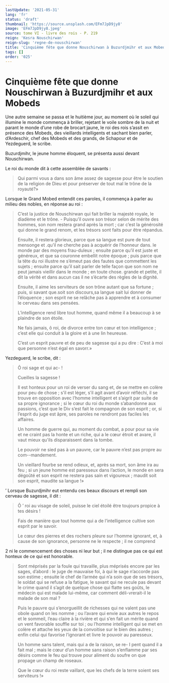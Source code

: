 ```yaml
---
lastUpdate: '2021-05-31'
lang: 'fr'
status: 'draft'
thumbnail: 'https://source.unsplash.com/EFm7JpD9jy8'
image: 'EFm7JpD9jy8.jpeg'
source: tome VI - livre des rois - P. 219
reign: 'Kesra Nouschirwan'
reign-slug: 'regne-de-nouschirwan'
title: 'Cinquième fête que donne Nouschirwan à Buzurdjmihr et aux Mobeds | Le Livre des Rois | Shâhnâmeh'
tags: []
order: '025'
---
```


<!-- LTeX: language=fr -->

# Cinquième fête que donne Nouschirwan à Buzurdjmihr et aux Mobeds

Une autre semaine se passa et le huitième jour, au moment où le soleil qui illumine le monde commença à briller, rejetant le voile sombre de la nuit et parant le monde d’une robe de brocart jaune, le roi des rois s’assit en présence des Mobeds, des vieillards intelligents et sachant bien parler, d’Ardeschir, chef des Mobeds et des grands, de Schapour et de Yezdeguerd, le scribe.

Buzurdjmihr, le jeune homme éloquent, se présenta aussi devant Nouschirwan.

Le roi du monde dit à cette assemblée de savants :

> Qui parmi vous a dans son âme assez de sagesse pour être le soutien de la religion de Dieu et pour préserver de tout mal le trône de la royauté?»

Lorsque le Grand Mobed entendit ces paroles, il commença à parler au milieu des nobles, en réponse au roi :

> C’est la justice de Nouschirwan qui fait briller la majesté royale, le diadème et le trône. - Puisqu’il ouvre son trésor selon de mérite des hommes, son nom restera grand après la mort ; car c’est la générosité qui donne le grand renom, et les trésors sont faits pour être répandus.
>
> Ensuite, il restera glorieux, parce que sa langue est pure de tout mensonge et .qu’il ne cherche pas à acquérir de l’honneur dans. le monde par des moyens frau-duleux ; ensuite parce qu’il est juste et généreux, et que sa couronne embellit notre époque ; puis parce que la tête du roi illustre ne s’émeut pas des fautes que commettent les sujets ; ensuite parce qu’il sait parler de telle façon que son nom ne peut jamais vieillir dans le monde ; en toute chose. grande et petite, il dit la vérité et dans aucun cas il ne s’écarte des règles de la dignité.
>
> Ensuite, il aime les serviteurs de son trône autant que sa fortune ; puis, si savant que.soit son discours,sa langue sait lui donner de l’éloquence ; son esprit ne se relâche pas à apprendre et à consumer le cerveau dans ses pensées.
>
> L’intelligence rend libre tout homme, quand même il a beaucoup à se plaindre de son étoile.
>
> Ne fais jamais, ô roi, de divorce entre ton cœur et ton intelligence ; c’est elle qui conduit à la gloire et à une lin heureuse.
>
> C’est un esprit pauvre et de peu de sagesse qui a pu dire : C’est à moi que personne n’est égal en savorr.»

Yezdeguerd, le scribe, dit :

> Ô roi sage et qui ac- !
>
> Cueilles la sagesse !
>
> Il est honteux pour un roi de verser du sang et, de se mettre en colère pour peu de chose ; s’il est léger, s’il agit avant d’avoir réfléchi, il se trouve en opposition avec l’homme intelligent et s’aigrit par suite de sa propre ignorance ; si le cœur du roi du monde s’abandonne aux passions, c’est que le Div s’est fait le compagnon de son esprit ; or, si l’esprit du juge est âpre, ses paroles ne rendront pas faciles les affaires.
>
> Un homme de guerre qui, au moment du combat, a pour pour sa vie et ne craint pas la honte et un riche, qui a le cœur étroit et avare, il vaut mieux qu’ils disparaissent dans la tombe.
>
> Le pouvoir ne sied pas à un pauvre, car le pauvre n’est pas propre au com--mandement.
>
> Un vieillard fourbe se rend odieux, et, après sa mort, son âme ira au feu ; si un jeune homme est paresseux dans l’action, le monde en sera dégoûté et son esprit ne restera pas sain et vigoureux ; maudit soit son esprit, maudite sa langue !»

’
Lorsque Buzurdjmihr eut entendu ces beaux discours et rempli son cerveau de sagesse, il dit :

> Ô ’ roi au visage de soleil, puisse le ciel étoilé être toujours propice à tes désirs !
>
> Fais de manière que tout homme qui a de l’intelligence cultive son esprit par le savoir.
>
> Le cœur des pierres et des rochers pleure sur l’homme ignorant, et, à cause de son ignorance, personne ne le respecte ; il ne comprend
>
> 
2
ni le commencement des choses ni leur but ; il ne distingue pas ce qui est honteux de ce qui est honorable.
>
> Sont méprisés par la foule qui travaille, plus méprisés encore par les sages, d’abord : le juge de mauvaise foi, à qui le sage n’accorde pas son estime ; ensuite le chef de l’armée qui n’a soin que de ses trésors, le soldat qui se refuse a la fatigue, le savant qui ne recule pas devant le crime quand il s’agit de quelque chose qui flatte ses goûts, le médecin qui est malade lui-même, car comment déli-vrerait-il le malade de son mal ?
>
> Puis le pauvre qui s’enorgueillit de richesses qui ne valent pas une obole quand on les nomme ; ou l’avare qui envie aux autres le repos et le sommeil, l’eau claire à la rivière et qui s’en fait un mérite quand un vent favorable souffle sur toi ; ou l’homme intelligent qui se met en colère et attache les yeux de la convoitise sur le bien des autres ; enfin celui qui favorise l’ignorant et livre le pouvoir au paresseux.
>
> Un homme sans talent, mais qui a de la raison, se re-
I pent quand il a fait mal ; mais le cœur d’un homme sans raison s’enflamme par ses désirs comme le feu qui trouve pour aliment du soufre on que propage un champ de roseaux.
>
> Que le cœur du roi reste vaillant, que les chefs de la terre soient ses serviteurs !»
